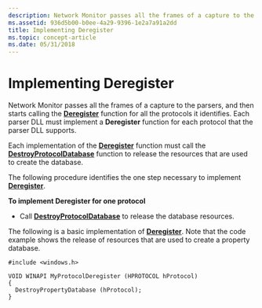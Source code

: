 ```yaml
---
description: Network Monitor passes all the frames of a capture to the parsers, and then starts calling the Deregister function for all the protocols it identifies. Each parser DLL must implement a Deregister function for each protocol that the parser DLL supports.
ms.assetid: 936d5b00-b0ee-4a29-9396-1e2a7a91a2dd
title: Implementing Deregister
ms.topic: concept-article
ms.date: 05/31/2018
---
```


# Implementing Deregister

Network Monitor passes all the frames of a capture to the parsers, and then starts calling the [**Deregister**](deregister.md) function for all the protocols it identifies. Each parser DLL must implement a **Deregister** function for each protocol that the parser DLL supports.

Each implementation of the [**Deregister**](deregister.md) function must call the [**DestroyProtocolDatabase**](destroypropertydatabase.md) function to release the resources that are used to create the database.

The following procedure identifies the one step necessary to implement [**Deregister**](deregister.md).

**To implement Deregister for one protocol**

-   Call [**DestroyProtocolDatabase**](destroypropertydatabase.md) to release the database resources.

The following is a basic implementation of [**Deregister**](deregister.md). Note that the code example shows the release of resources that are used to create a property database.

``` syntax
#include <windows.h>

VOID WINAPI MyProtocolDeregister (HPROTOCOL hProtocol)
{
  DestroyPropertyDatabase (hProtocol);
}
```

 

 



